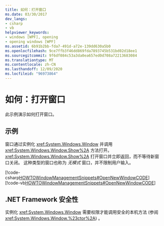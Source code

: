 ```yaml
---
title: 如何：打开窗口
ms.date: 03/30/2017
dev_langs:
- csharp
- vb
helpviewer_keywords:
- windows [WPF], opening
- opening windows [WPF]
ms.assetid: 6b91b2bb-fda7-491d-a72e-139dd630a5b0
ms.openlocfilehash: 9ce7ffb3f46dd869fda7893745b531bd02d18ee1
ms.sourcegitcommit: 9f6df084c53a3da0ea657ed0d708a72213683084
ms.translationtype: MT
ms.contentlocale: zh-CN
ms.lasthandoff: 12/09/2020
ms.locfileid: "96973864"
---
```

# <a name="how-to-open-a-window"></a>如何：打开窗口
此示例演示如何打开窗口。  
  
## <a name="example"></a>示例  
 窗口通过实例化 <xref:System.Windows.Window> 并调用 <xref:System.Windows.Window.Show%2A> 方法打开。 <xref:System.Windows.Window.Show%2A> 打开窗口并立即返回，而不等待新窗口关闭。 这种类型的窗口也称为 *无模式* 窗口，并不限制用户输入。  
  
 [!code-csharp[HOWTOWindowManagementSnippets#OpenNewWindowCODE](~/samples/snippets/csharp/VS_Snippets_Wpf/HOWTOWindowManagementSnippets/CSharp/MainWindow.xaml.cs#opennewwindowcode)]
 [!code-vb[HOWTOWindowManagementSnippets#OpenNewWindowCODE](~/samples/snippets/visualbasic/VS_Snippets_Wpf/HOWTOWindowManagementSnippets/visualbasic/mainwindow.xaml.vb#opennewwindowcode)]  
  
## <a name="net-framework-security"></a>.NET Framework 安全性  
 实例化 <xref:System.Windows.Window> 需要权限才能调用安全的本机方法 (参阅 <xref:System.Windows.Window.%23ctor%2A>) 。
